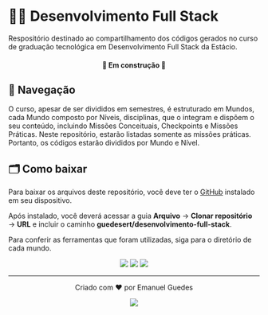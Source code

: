# 👨‍💻 Desenvolvimento Full Stack
Respositório destinado ao compartilhamento dos códigos gerados no curso de graduação tecnológica em Desenvolvimento Full Stack da Estácio.

<h4 align="center">🚧 Em construção 🚧</h4>

## 🧭 Navegação
O curso, apesar de ser divididos em semestres, é estruturado em Mundos, cada Mundo composto por Níveis, disciplinas, que o integram e dispõem o seu conteúdo, incluindo Missões Conceituais, Checkpoints e Missões Práticas. Neste repositório, estarão listadas somente as missões práticas. Portanto, os códigos estarão divididos por Mundo e Nível.

## 🗂 Como baixar
Para baixar os arquivos deste repositório, você deve ter o [GitHub](https://github.com/) instalado em seu dispositivo.

Após instalado, você deverá acessar a guia <b>Arquivo</b> → <b>Clonar repositório</b> → <b>URL</b> e incluir o caminho <b>guedesert/desenvolvimento-full-stack</b>.

Para conferir as ferramentas que foram utilizadas, siga para o diretório de cada mundo.
<p align="center"><img src="https://img.shields.io/github/repo-size/guedesert/desenvolvimento-full-stack?color=green&label=tamanho"/> <img src="https://img.shields.io/github/languages/count/guedesert/desenvolvimento-full-stack?label=linguagens&color=yellow"/> <img src="https://img.shields.io/github/languages/top/guedesert/desenvolvimento-full-stack?color=blue"/><p>
<hr>
<p align="center">Criado com ❤ por Emanuel Guedes<p>
<p align="center"><img src="https://img.shields.io/github/license/guedesert/desenvolvimento-full-stack"/><p>

